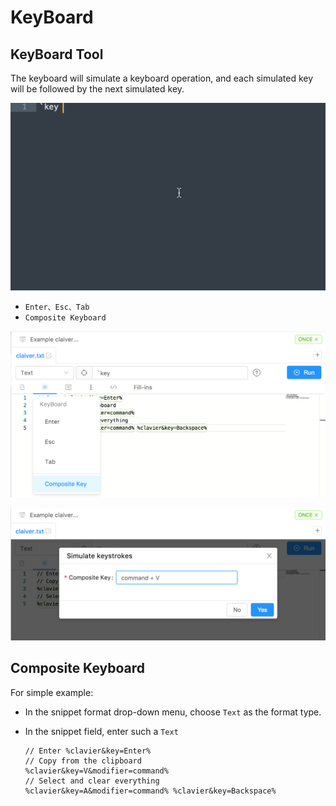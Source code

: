 # KeyBoard

## KeyBoard Tool

The keyboard will simulate a keyboard operation, and each simulated key will be followed by the next simulated key.

![](../.gitbook/assets/keyboard.gif)

* `Enter、Esc、Tab`
* `Composite Keyboard`

![Operating options](../.gitbook/assets/image%20%287%29.png)

![Operating custom](../.gitbook/assets/image%20%2821%29.png)

## Composite Keyboard

For simple example:

* In the snippet format drop-down menu, choose `Text` as the format type.
* In the snippet field, enter such a  `Text`

  ```text
  // Enter %clavier&key=Enter% 
  // Copy from the clipboard
  %clavier&key=V&modifier=command%
  // Select and clear everything   
  %clavier&key=A&modifier=command% %clavier&key=Backspace%
  ```

